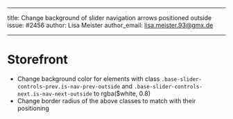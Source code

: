 ---
title: Change background of slider navigation arrows positioned outside
issue: #2456
author: Lisa Meister
author_email: lisa.meister.93@gmx.de

___
# Storefront
* Change background color for elements with class `.base-slider-controls-prev.is-nav-prev-outside` 
and `.base-slider-controls-next.is-nav-next-outside` to rgba($white, 0.8)
* Change border radius of the above classes to match with their positioning
